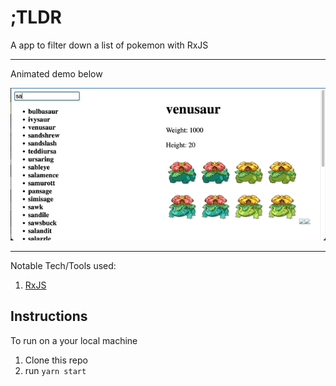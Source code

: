 # ;TLDR

A app to filter down a list of pokemon with RxJS

---

Animated demo below

![](/docs/demo.gif)

---

Notable Tech/Tools used:

1. [RxJS](https://rxjs.dev/guide/overview)

## Instructions

To run on a your local machine

1. Clone this repo
2. run `yarn start`
